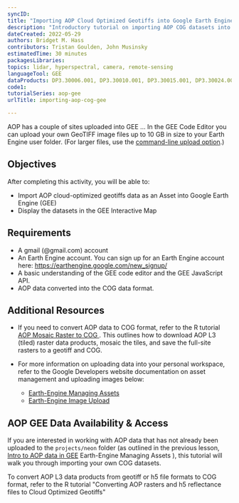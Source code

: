 ```yaml
---
syncID: 
title: "Importing AOP Cloud Optimized Geotiffs into Google Earth Engine"
description: "Introductory tutorial on importing AOP COG datasets into GEE."
dateCreated: 2022-05-29
authors: Bridget M. Hass
contributors: Tristan Goulden, John Musinsky
estimatedTime: 30 minutes
packagesLibraries: 
topics: lidar, hyperspectral, camera, remote-sensing
languageTool: GEE
dataProducts: DP3.30006.001, DP3.30010.001, DP3.30015.001, DP3.30024.001, DP3.30025.001
code1: 
tutorialSeries: aop-gee
urlTitle: importing-aop-cog-gee

---
```


AOP has a couple of sites uploaded into GEE ... In the GEE Code Editor you can upload your own GeoTIFF image files up to 10 GB in size to your Earth Engine user folder. (For larger files, use the <a href="https://developers.google.com/earth-engine/guides/command_line#upload" target="_blank"> command-line upload option</a>.)

<div id="ds-objectives" markdown="1">

## Objectives
After completing this activity, you will be able to:
 * Import AOP cloud-optimized geotiffs data as an Asset into Google Earth Engine (GEE)
 * Display the datasets in the GEE Interactive Map

## Requirements
 * A gmail (@gmail.com) account
 * An Earth Engine account. You can sign up for an Earth Engine account here: https://earthengine.google.com/new_signup/
 * A basic understanding of the GEE code editor and the GEE JavaScript API.
 * AOP data converted into the COG data format. 

## Additional Resources

 * If you need to convert AOP data to COG format, refer to the R tutorial <a href="" target="_blank"> AOP Mosaic Raster to COG </a>. This outlines how to download AOP L3 (tiled) raster data products, mosaic the tiles, and save the full-site rasters to a geotiff and COG.

 * For more information on uploading data into your personal workspace, refer to the Google Developers website documentation on asset management and uploading images below:
   - <a href="https://developers.google.com/earth-engine/guides/asset_manager" target="_blank"> Earth-Engine Managing Assets </a>
   - <a href="https://developers.google.com/earth-engine/guides/image_upload" target="_blank"> Earth-Engine Image Upload </a>

</div>

## AOP GEE Data Availability & Access

If you are interested in working with AOP data that has not already been uploaded to the `projects/neon` folder (as outlined in the previous lesson, <a href="https://www.neonscience.org/resources/learning-hub/tutorials/intro-aop-gee-tutorial" target="_blank">Intro to AOP data in GEE</a> Earth-Engine Managing Assets </a>), this tutorial will walk you through importing your own COG datasets. 

To convert AOP L3 data products from geotiff or h5 file formats to COG format, refer to the R tutorial "Converting AOP rasters and h5 reflectance files to Cloud Optimized Geotiffs"
